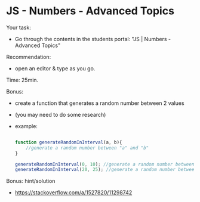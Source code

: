 
# JS - Numbers - Advanced Topics

<!--- 

Self-guided (25-40min.)

-->


Your task:
- Go through the contents in the students portal: "JS | Numbers - Advanced Topics"

Recommendation:
- open an editor & type as you go.

Time: 25min.

Bonus:
- create a function that generates a random number between 2 values
- (you may need to do some research)

- example: 

    ```js

    function generateRandomInInterval(a, b){
        //generate a random number between "a" and "b"
    }

    generateRandomInInterval(0, 10); //generate a random number between 0 and 10
    generateRandomInInterval(20, 25); //generate a random number between 20 and 25

    ```

Bonus: hint/solution
- https://stackoverflow.com/a/1527820/11298742

